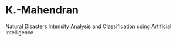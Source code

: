 # K.-Mahendran
Natural Disasters Intensity Analysis and Classification using Artificial Intelligence
